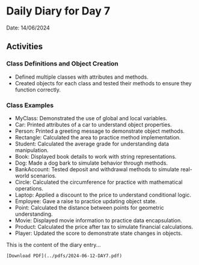 # Daily Diary for Day 7
Date: 14/06/2024

## Activities

### Class Definitions and Object Creation

- Defined multiple classes with attributes and methods.
- Created objects for each class and tested their methods to ensure they function correctly.

### Class Examples

- MyClass: Demonstrated the use of global and local variables.
- Car: Printed attributes of a car to understand object properties.
- Person: Printed a greeting message to demonstrate object methods.
- Rectangle: Calculated the area to practice method implementation.
- Student: Calculated the average grade for understanding data manipulation.
- Book: Displayed book details to work with string representations.
- Dog: Made a dog bark to simulate behavior through methods.
- BankAccount: Tested deposit and withdrawal methods to simulate real-world scenarios.
- Circle: Calculated the circumference for practice with mathematical operations.
- Laptop: Applied a discount to the price to understand conditional logic.
- Employee: Gave a raise to practice updating object state.
- Point: Calculated the distance between points for geometric understanding.
- Movie: Displayed movie information to practice data encapsulation.
- Product: Calculated the price after tax to simulate financial calculations.
- Player: Updated the score to demonstrate state changes in objects.

This is the content of the diary entry...   

`[Download PDF](../pdfs/2024-06-12-DAY7.pdf)`